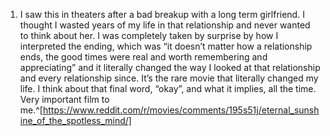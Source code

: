 1. I saw this in theaters after a bad breakup with a long term girlfriend. I thought I wasted years of my life in that relationship and never wanted to think about her. I was completely taken by surprise by how I interpreted the ending, which was “it doesn’t matter how a relationship ends, the good times were real and worth remembering and appreciating” and it literally changed the way I looked at that relationship and every relationship since. It’s the rare movie that literally changed my life. I think about that final word, “okay”, and what it implies, all the time. Very important film to me.^[https://www.reddit.com/r/movies/comments/195s51j/eternal_sunshine_of_the_spotless_mind/]